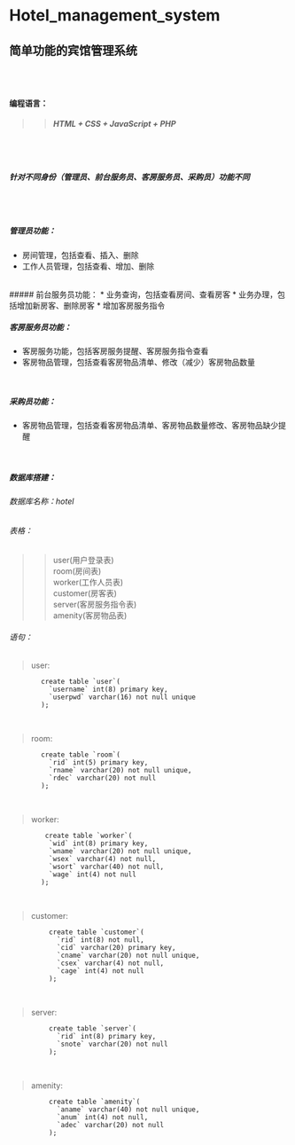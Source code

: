 # Hotel_management_system
## 简单功能的宾馆管理系统
<br/><br/>
#### 编程语言： 
>>##### HTML + CSS + JavaScript + PHP
<br/><br/>
##### 针对不同身份（管理员、前台服务员、客房服务员、采购员）功能不同
<br/><br/>

##### 管理员功能：
* 房间管理，包括查看、插入、删除
* 工作人员管理，包括查看、增加、删除
<br/>
##### 前台服务员功能：
* 业务查询，包括查看房间、查看房客
* 业务办理，包括增加新房客、删除房客
* 增加客房服务指令
<br/>

##### 客房服务员功能：
* 客房服务功能，包括客房服务提醒、客房服务指令查看
* 客房物品管理，包括查看客房物品清单、修改（减少）客房物品数量
<br/>

##### 采购员功能：
* 客房物品管理，包括查看客房物品清单、客房物品数量修改、客房物品缺少提醒
<br/><br/><br/>

##### 数据库搭建：
###### 数据库名称：hotel

###### 表格：
>>user(用户登录表)<br/>
>>room(房间表)<br/>
>>worker(工作人员表)<br/>
>>customer(房客表)<br/>
>>server(客房服务指令表)<br/>
>>amenity(客房物品表)

###### 语句：
>user:

```
        create table `user`(
          `username` int(8) primary key,
          `userpwd` varchar(16) not null unique
        );
```
<br/>

>room:

```
        create table `room`(
          `rid` int(5) primary key,
          `rname` varchar(20) not null unique,
          `rdec` varchar(20) not null
        );
```
<br/>

>worker:

```
         create table `worker`(
          `wid` int(8) primary key,
          `wname` varchar(20) not null unique,
          `wsex` varchar(4) not null,
          `wsort` varchar(40) not null,
          `wage` int(4) not null
        );
```
<br/>

>customer:

```
          create table `customer`(
            `rid` int(8) not null,
            `cid` varchar(20) primary key,
            `cname` varchar(20) not null unique,
            `csex` varchar(4) not null,
            `cage` int(4) not null
          );
```
<br/>

>server:

```
          create table `server`(
            `rid` int(8) primary key,
            `snote` varchar(20) not null
          );
```
<br/>

>amenity:

```
          create table `amenity`(
            `aname` varchar(40) not null unique,
            `anum` int(4) not null,
            `adec` varchar(20) not null
          );
```
